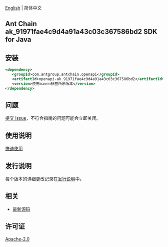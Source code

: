 [English](README.md) | 简体中文

## Ant Chain ak_91971fae4c9d4a91a43c03c367586bd2 SDK for Java

## 安装

```xml
<dependency>
   <groupId>com.antgroup.antchain.openapi</groupId>
   <artifactId>openapi-ak_91971fae4c9d4a91a43c03c367586bd2</artifactId>
   <version>使用maven标签所示版本</version>
</dependency>
```

## 问题

[提交 Issue](https://github.com/alipay/antchain-openapi-prod-sdk/issues/new)，不符合指南的问题可能会立即关闭。

## 使用说明

[快速使用](https://github.com/alipay/antchain-openapi-prod-sdk)

## 发行说明

每个版本的详细更改记录在[发行说明](./ChangeLog.txt)中。

## 相关

- [最新源码](https://github.com/alipay/antchain-openapi-prod-sdk/)

## 许可证

[Apache-2.0](http://www.apache.org/licenses/LICENSE-2.0)
